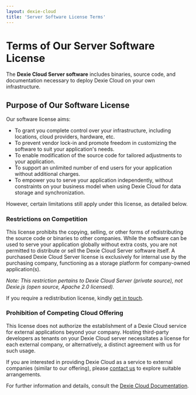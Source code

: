 ```yaml
---
layout: dexie-cloud
title: 'Server Software License Terms'
---
```


# Terms of Our Server Software License

The **Dexie Cloud Server software** includes binaries, source code, and documentation necessary to deploy Dexie Cloud on your own infrastructure.

## Purpose of Our Software License

Our software license aims:

- To grant you complete control over your infrastructure, including locations, cloud providers, hardware, etc.
- To prevent vendor lock-in and promote freedom in customizing the software to suit your application's needs.
- To enable modification of the source code for tailored adjustments to your application.
- To support an unlimited number of end users for your application without additional charges.
- To empower you to serve your application independently, without constraints on your business model when using Dexie Cloud for data storage and synchronization.

However, certain limitations still apply under this license, as detailed below.

### <i class="fa fa-hand-o-right" aria-hidden="true"></i> Restrictions on Competition

This license prohibits the copying, selling, or other forms of redistributing the source code or binaries to other companies. While the software can be used to serve your application globally without extra costs, you are not permitted to distribute or sell the Dexie Cloud Server software itself. A purchased Dexie Cloud Server license is exclusively for internal use by the purchasing company, functioning as a storage platform for company-owned application(s).

_Note: This restriction pertains to Dexie Cloud Server (private source), not Dexie.js (open source, Apache 2.0 licensed)._

If you require a redistribution license, kindly [get in touch](mailto:business@dexie.org).

### <i class="fa fa-hand-o-right" aria-hidden="true"></i> Prohibition of Competing Cloud Offering

This license does not authorize the establishment of a Dexie Cloud service for external applications beyond your company. Hosting third-party developers as tenants on your Dexie Cloud server necessitates a license for each external company, or alternatively, a distinct agreement with us for such usage.

If you are interested in providing Dexie Cloud as a service to external companies (similar to our offering), please [contact us](mailto:business@dexie.org) to explore suitable arrangements.

For further information and details, consult the [Dexie Cloud Documentation](/cloud/docs).
<br /><br /><br /><br /><br /><br /><br />
